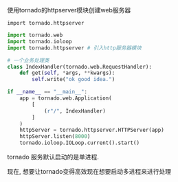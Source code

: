 
使用tornado的httpserver模块创建web服务器
```shell
import tornado.httpserver
```

```python
import tornado.web
import tornado.ioloop
import tornado.httpserver # 引入http服务器模块

# 一个业务处理类
class IndexHandler(tornado.web.RequestHandler):
    def get(self, *args, **kwargs):
        self.write("ok good idea.")

if __name__ == "__main__":
    app = tornado.web.Application(
        [
            (r"/", IndexHandler)
        ]
    )
    httpServer = tornado.httpserver.HTTPServer(app)
    httpServer.listen(8000)
    tornado.ioloop.IOLoop.current().start()
```

tornado 服务默认启动的是单进程.

现在, 想要让tornado变得高效现在想要启动多进程来进行处理

```python

```

